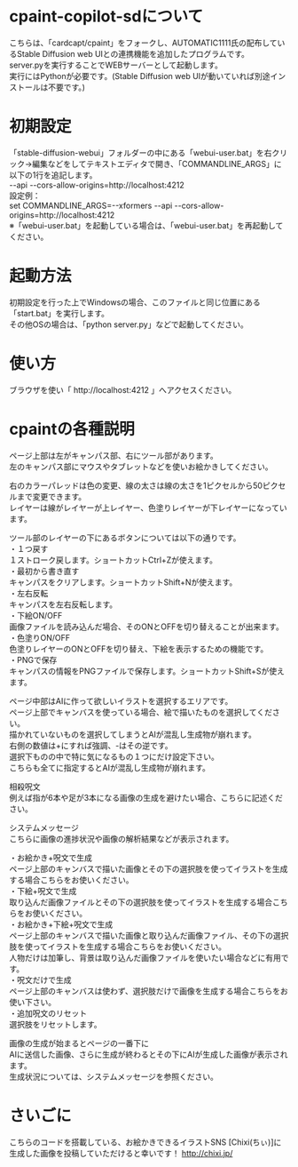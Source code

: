 # cpaint-copilot-sdについて  
こちらは、「cardcapt/cpaint」をフォークし、AUTOMATIC1111氏の配布しているStable Diffusion web UIとの連携機能を追加したプログラムです。  
server.pyを実行することでWEBサーバーとして起動します。  
実行にはPythonが必要です。(Stable Diffusion web UIが動いていれば別途インストールは不要です。)  
  
# 初期設定  
「stable-diffusion-webui」フォルダーの中にある「webui-user.bat」を右クリック→編集などをしてテキストエディタで開き、「COMMANDLINE_ARGS」に以下の1行を追記します。  
 --api --cors-allow-origins=http://localhost:4212  
設定例：  
set COMMANDLINE_ARGS=--xformers --api --cors-allow-origins=http://localhost:4212  
※「webui-user.bat」を起動している場合は、「webui-user.bat」を再起動してください。  
  
# 起動方法  
初期設定を行った上でWindowsの場合、このファイルと同じ位置にある「start.bat」を実行します。  
その他OSの場合は、「python server.py」などで起動してください。  
  
# 使い方  
ブラウザを使い「 http://localhost:4212 」へアクセスください。  
  
# cpaintの各種説明  
ページ上部は左がキャンパス部、右にツール部があります。  
左のキャンパス部にマウスやタブレットなどを使いお絵かきしてください。  
  
右のカラーパレッドは色の変更、線の太さは線の太さを1ピクセルから50ピクセルまで変更できます。  
レイヤーは線がレイヤーが上レイヤー、色塗りレイヤーが下レイヤーになっています。  
  
ツール部のレイヤーの下にあるボタンについては以下の通りです。  
・１つ戻す  
１ストローク戻します。ショートカットCtrl+Zが使えます。  
・最初から書き直す  
キャンパスをクリアします。ショートカットShift+Nが使えます。  
・左右反転  
キャンパスを左右反転します。  
・下絵ON/OFF  
画像ファイルを読み込んだ場合、そのONとOFFを切り替えることが出来ます。  
・色塗りON/OFF  
色塗りレイヤーのONとOFFを切り替え、下絵を表示するための機能です。  
・PNGで保存  
キャンパスの情報をPNGファイルで保存します。ショートカットShift+Sが使えます。  
  
ページ中部はAIに作って欲しいイラストを選択するエリアです。  
ページ上部でキャンバスを使っている場合、絵で描いたものを選択してください。  
描かれていないものを選択してしまうとAIが混乱し生成物が崩れます。  
右側の数値は+にすれば強調、-はその逆です。  
選択下ものの中で特に気になるもの１つにだけ設定下さい。  
こちらも全てに指定するとAIが混乱し生成物が崩れます。  
  
相殺呪文  
例えば指が6本や足が3本になる画像の生成を避けたい場合、こちらに記述ください。  
  
システムメッセージ  
こちらに画像の進捗状況や画像の解析結果などが表示されます。  
  
・お絵かき+呪文で生成  
ページ上部のキャンバスで描いた画像とその下の選択肢を使ってイラストを生成する場合こちらをお使いください。  
・下絵+呪文で生成  
取り込んだ画像ファイルとその下の選択肢を使ってイラストを生成する場合こちらをお使いください。  
・お絵かき+下絵+呪文で生成  
ページ上部のキャンバスで描いた画像と取り込んだ画像ファイル、その下の選択肢を使ってイラストを生成する場合こちらをお使いください。  
人物だけは加筆し、背景は取り込んだ画像ファイルを使いたい場合などに有用です。  
・呪文だけで生成  
ページ上部のキャンバスは使わず、選択肢だけで画像を生成する場合こちらをお使い下さい。  
・追加呪文のリセット  
選択肢をリセットします。  
  
画像の生成が始まるとページの一番下に  
AIに送信した画像、さらに生成が終わるとその下にAIが生成した画像が表示されます。  
生成状況については、システムメッセージを参照ください。  

# さいごに
こちらのコードを搭載している、お絵かきできるイラストSNS [Chixi(ちぃ)]に生成した画像を投稿していただけると幸いです！
http://chixi.jp/  